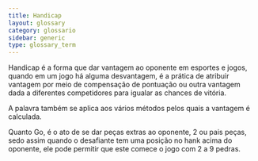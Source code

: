 ```yaml
---
title: Handicap
layout: glossary
category: glossario
sidebar: generic
type: glossary_term
---
```


Handicap é a forma que dar vantagem ao oponente em esportes e jogos, quando em um jogo há alguma desvantagem, é a prática de atribuir vantagem por meio de compensação de pontuação ou outra vantagem dada a diferentes competidores para igualar as chances de vitória. 

<!--more-->

A palavra também se aplica aos vários métodos pelos quais a vantagem é calculada.

Quanto Go, é o ato de se dar peças extras ao oponente, 2 ou pais peças, sedo assim quando o desafiante tem uma posição no hank acima do oponente, ele pode permitir que este comece o jogo com 2 a 9 pedras.


